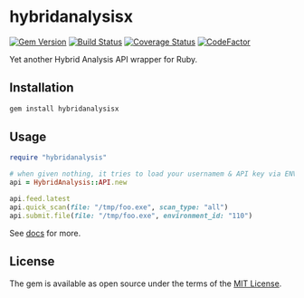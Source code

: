 # hybridanalysisx

[![Gem Version](https://badge.fury.io/rb/hybridanalysisx.svg)](https://badge.fury.io/rb/hybridanalysisx)
[![Build Status](https://travis-ci.com/ninoseki/hybridanalysisx.svg?branch=master)](https://travis-ci.com/ninoseki/hybridanalysisx)
[![Coverage Status](https://coveralls.io/repos/github/ninoseki/hybridanalysisx/badge.svg?branch=master)](https://coveralls.io/github/ninoseki/hybridanalysisx?branch=master)
[![CodeFactor](https://www.codefactor.io/repository/github/ninoseki/hybridanalysisx/badge)](https://www.codefactor.io/repository/github/ninoseki/hybridanalysisx)

Yet another Hybrid Analysis API wrapper for Ruby.

## Installation

```bash
gem install hybridanalysisx
```

## Usage

```ruby
require "hybridanalysis"

# when given nothing, it tries to load your usernamem & API key via ENV["HA_API_KEY"] or ENV["HYBRIDANALYSIS_API_KEY"]
api = HybridAnalysis::API.new

api.feed.latest
api.quick_scan(file: "/tmp/foo.exe", scan_type: "all")
api.submit.file(file: "/tmp/foo.exe", environment_id: "110")
```

See [docs](https://www.rubydoc.info/gems/hybridanalysisx/) for more.

## License

The gem is available as open source under the terms of the [MIT License](https://opensource.org/licenses/MIT).

